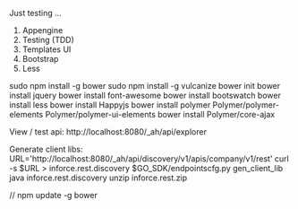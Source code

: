 Just testing ...

1. Appengine
2. Testing (TDD)
3. Templates UI
4. Bootstrap
5. Less

sudo npm install -g bower
sudo npm install -g vulcanize
bower init
bower install jquery
bower install font-awesome
bower install bootswatch
bower install less
bower install Happyjs
bower install polymer Polymer/polymer-elements Polymer/polymer-ui-elements
bower install Polymer/core-ajax

View / test api: http://localhost:8080/_ah/api/explorer

Generate client libs:
URL='http://localhost:8080/_ah/api/discovery/v1/apis/company/v1/rest'
curl -s $URL > inforce.rest.discovery
$GO_SDK/endpointscfg.py gen_client_lib java inforce.rest.discovery
unzip inforce.rest.zip

// npm update -g bower
